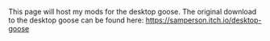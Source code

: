 This page will host my mods for the desktop goose. The original download to the desktop goose can be found here: https://samperson.itch.io/desktop-goose
